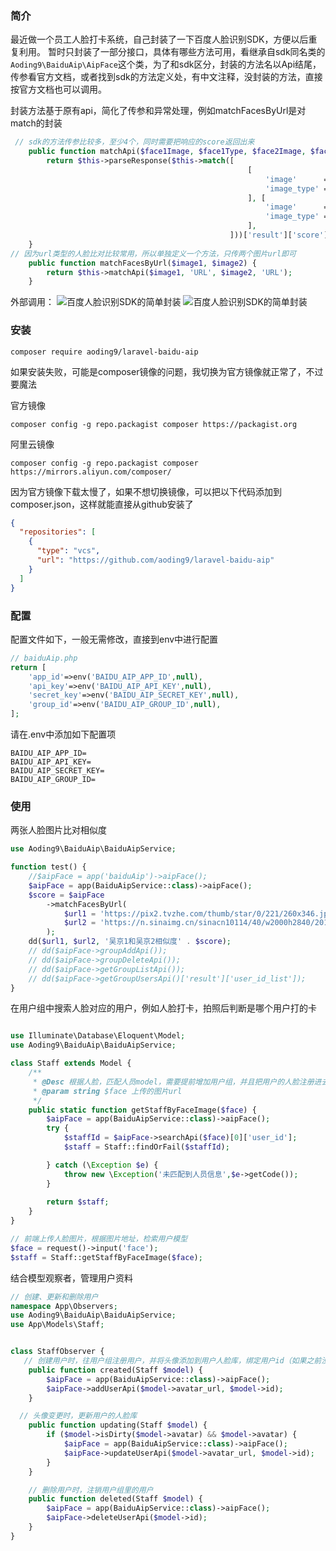 ### 简介
最近做一个员工人脸打卡系统，自己封装了一下百度人脸识别SDK，方便以后重复利用。
暂时只封装了一部分接口，具体有哪些方法可用，看继承自sdk同名类的`Aoding9\BaiduAip\AipFace`这个类，为了和sdk区分，封装的方法名以Api结尾，传参看官方文档，或者找到sdk的方法定义处，有中文注释，没封装的方法，直接按官方文档也可以调用。

封装方法基于原有api，简化了传参和异常处理，例如matchFacesByUrl是对match的封装
```php
 // sdk的方法传参比较多，至少4个，同时需要把响应的score返回出来
    public function matchApi($face1Image, $face1Type, $face2Image, $face2Type) {
        return $this->parseResponse($this->match([
                                                     [
                                                         'image'      => $face1Image,
                                                         'image_type' => $face1Type,
                                                     ], [
                                                         'image'      => $face2Image,
                                                         'image_type' => $face2Type,
                                                     ],
                                                 ]))['result']['score'] ?? 0;
    }
// 因为url类型的人脸比对比较常用，所以单独定义一个方法，只传两个图片url即可
	public function matchFacesByUrl($image1, $image2) {
        return $this->matchApi($image1, 'URL', $image2, 'URL');
    }
```
外部调用：
![百度人脸识别SDK的简单封装](https://cdn.learnku.com/uploads/images/202306/06/78338/HtKitETh6B.png!large)
![百度人脸识别SDK的简单封装](https://cdn.learnku.com/uploads/images/202306/06/78338/rO79NSwFDz.png!large)

### 安装
`composer require aoding9/laravel-baidu-aip`

如果安装失败，可能是composer镜像的问题，我切换为官方镜像就正常了，不过要魔法

官方镜像

`composer config -g repo.packagist composer https://packagist.org`

阿里云镜像

`composer config -g repo.packagist composer https://mirrors.aliyun.com/composer/`

因为官方镜像下载太慢了，如果不想切换镜像，可以把以下代码添加到composer.json，这样就能直接从github安装了
```json
{
  "repositories": [
    {
      "type": "vcs",
      "url": "https://github.com/aoding9/laravel-baidu-aip"
    }
  ]
}

```

### 配置
配置文件如下，一般无需修改，直接到env中进行配置
```php
// baiduAip.php
return [
    'app_id'=>env('BAIDU_AIP_APP_ID',null),
    'api_key'=>env('BAIDU_AIP_API_KEY',null),
    'secret_key'=>env('BAIDU_AIP_SECRET_KEY',null),
    'group_id'=>env('BAIDU_AIP_GROUP_ID',null),
];
```
请在.env中添加如下配置项
```
BAIDU_AIP_APP_ID=
BAIDU_AIP_API_KEY=
BAIDU_AIP_SECRET_KEY=
BAIDU_AIP_GROUP_ID=
```

### 使用

两张人脸图片比对相似度
```php
use Aoding9\BaiduAip\BaiduAipService;

function test() {
    //$aipFace = app('baiduAip')->aipFace();
    $aipFace = app(BaiduAipService::class)->aipFace();
    $score = $aipFace
        ->matchFacesByUrl(
            $url1 = 'https://pix2.tvzhe.com/thumb/star/0/221/260x346.jpg',
            $url2 = 'https://n.sinaimg.cn/sinacn10114/40/w2000h2840/20190226/7aa0-htptaqe7306666.jpg',
        );
    dd($url1, $url2, '吴京1和吴京2相似度' . $score);
    // dd($aipFace->groupAddApi());
    // dd($aipFace->groupDeleteApi());
    // dd($aipFace->getGroupListApi());
    // dd($aipFace->getGroupUsersApi()['result']['user_id_list']);
}


```

在用户组中搜索人脸对应的用户，例如人脸打卡，拍照后判断是哪个用户打的卡
```php

use Illuminate\Database\Eloquent\Model;
use Aoding9\BaiduAip\BaiduAipService;

class Staff extends Model {
    /**
     * @Desc 根据人脸，匹配人员model，需要提前增加用户组，并且把用户的人脸注册进去，绑定userid
     * @param string $face 上传的图片url
     */
    public static function getStaffByFaceImage($face) {
        $aipFace = app(BaiduAipService::class)->aipFace();
        try {
            $staffId = $aipFace->searchApi($face)[0]['user_id'];
            $staff = Staff::findOrFail($staffId);

        } catch (\Exception $e) {
            throw new \Exception('未匹配到人员信息',$e->getCode());
        }
    
        return $staff;
    }
}

// 前端上传人脸图片，根据图片地址，检索用户模型
$face = request()->input('face');
$staff = Staff::getStaffByFaceImage($face);
```

结合模型观察者，管理用户资料
```php
// 创建、更新和删除用户
namespace App\Observers;
use Aoding9\BaiduAip\BaiduAipService;
use App\Models\Staff;


class StaffObserver {
   // 创建用户时，往用户组注册用户，并将头像添加到用户人脸库，绑定用户id（如果之前没创建用户组，需要先创建用户组）
    public function created(Staff $model) {
        $aipFace = app(BaiduAipService::class)->aipFace();
        $aipFace->addUserApi($model->avatar_url, $model->id);
    }

  // 头像变更时，更新用户的人脸库
    public function updating(Staff $model) {
        if ($model->isDirty($model->avatar) && $model->avatar) {
            $aipFace = app(BaiduAipService::class)->aipFace();
            $aipFace->updateUserApi($model->avatar_url, $model->id);
        }
    }

    // 删除用户时，注销用户组里的用户
    public function deleted(Staff $model) {
        $aipFace = app(BaiduAipService::class)->aipFace();
        $aipFace->deleteUserApi($model->id);
    }
}
```

